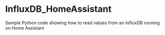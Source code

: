 # InfluxDB_HomeAssistant
Sample Python code showing how to read values from an InfluxDB running on Home Assistant
